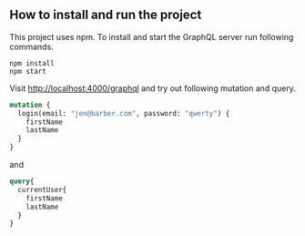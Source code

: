 ## How to install and run the project

This project uses npm. To install and start the GraphQL server run following commands.

```
npm install
npm start
```

Visit [http://localhost:4000/graphql](http://localhost:4000/graphql) and try out following mutation and query.

```graphql
mutation {
  login(email: "jen@barber.com", password: "qwerty") {
    firstName
    lastName
  }
}
```

and

```graphql
query{
  currentUser{
    firstName
    lastName
  }
}
```